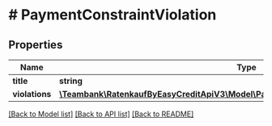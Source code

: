 # # PaymentConstraintViolation

## Properties

Name | Type | Description | Notes
------------ | ------------- | ------------- | -------------
**title** | **string** |  |
**violations** | [**\Teambank\RatenkaufByEasyCreditApiV3\Model\PaymentConstraintViolationViolationsInner[]**](PaymentConstraintViolationViolationsInner.md) |  |

[[Back to Model list]](../../README.md#models) [[Back to API list]](../../README.md#endpoints) [[Back to README]](../../README.md)
